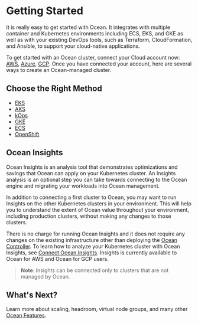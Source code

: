# Getting Started

It is really easy to get started with Ocean. It integrates with multiple container and Kubernetes environments including ECS, EKS, and GKE as well as with your existing DevOps tools, such as Terraform, CloudFormation, and Ansible, to support your cloud-native applications.

To get started with an Ocean cluster, connect your Cloud account now: [AWS](connect-your-cloud-provider/aws-account), [Azure](connect-your-cloud-provider/azure-account), [GCP](connect-your-cloud-provider/gcp-project). Once you have connected your account, here are several ways to create an Ocean-managed cluster.

## Choose the Right Method

- [EKS](/ocean/getting-started/eks/)
- [AKS](/ocean/getting-started/aks)
- [kOps](/ocean/tools-and-integrations/kops/)
- [GKE](/ocean/getting-started/gke)
- [ECS](/ocean/getting-started/ecs)
- [OpenShift](/ocean/tools-and-integrations/openshift/)

## Ocean Insights

Ocean Insights is an analysis tool that demonstrates optimizations and savings that Ocean can apply on your Kubernetes cluster. An Insights analysis is an optional step you can take towards connecting to the Ocean engine and migrating your workloads into Ocean management.

In addition to connecting a first cluster to Ocean, you may want to run Insights on the other Kubernetes clusters in your environment. This will help you to understand the extent of Ocean value throughout your environment, including production clusters, without making any changes to those clusters.

There is no charge for running Ocean Insights and it does not require any changes on the existing infrastructure other than deploying the [Ocean Controller](ocean/tutorials/spot-kubernetes-controller/). To learn how to analyze your Kubernetes cluster with Ocean Insights, see [Connect Ocean Insights](ocean/getting-started/insights). Insights is currently available to Ocean for AWS and Ocean for GCP users.

> **Note**: Insights can be connected only to clusters that are not managed by Ocean.

## What's Next?

Learn more about scaling, headroom, virtual node groups, and many other [Ocean Features](/ocean/features/).
